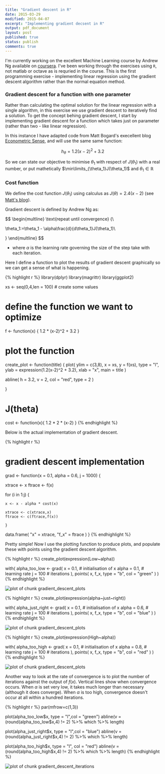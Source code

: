 ```yaml
---
title: "Gradient descent in R"
date: 2015-03-29
modified: 2015-04-07
excerpt: "Implementing gradient decsent in R"
output: pdf_document
layout: post
published: true
status: publish
comments: true
---
```

 

 
 
 
I'm currently working on the excellent Machine Learning course by Andrew Ng available on [coursera](http://www.coursera.org). I've been working through the exercises using `R`, not matlab or octave as is requried in the course. This is the first programming exercise - implementing linear regression using the gradient descent algorithm rather than the normal equation method.
 
### Gradient descent for a function with one parameter
 
Rather than calculating the optimal solution for the linear regression with a single algorithm, in this exercise we use gradient descent to iteratively find a solution. To get the concept behing gradient descent, I start by implementing gradient descent for a function which takes just on parameter (rather than two - like linear regression).
 
In this instance I have adapted code from Matt Bogard's execellent blog [Econometric Sense](http://econometricsense.blogspot.co.uk/2011/11/gradient-descent-in-r.html), and will use the same same function:
 
$$h_{\theta}=1.2(x-2)^2 + 3.2$$
 
So we can state our objective to minimise $\theta_1$ with respect of $J(\theta_1)$ with a real number, or put mathetically $\min\limits_{\theta_1}J(\theta_1)$ and $\theta_1\in\mathbb{R}$
 
### Cost function
 
We define the cost function $J(\theta_1)$ using calculus as $J(\theta)=2.4(x-2)$ (see [Matt's blog](http://econometricsense.blogspot.co.uk/2011/11/gradient-descent-in-r.html)).
 
Gradient descent is defined by Andrew Ng as:
 
$$
\begin{multline}
\text{repeat until convergence} \{\\
 
\theta_1:=\theta_1 - \alpha\frac{d}{d\theta_1}J(\theta_1)\\
 
\}
\end{multline}
$$
 
* where $\alpha$ is the learning rate governing the size of the step take with each iteration.
 
Here I define a function to plot the results of gradient descent graphically so we can get a sense of what is happening.
 
 

{% highlight r %}
library(dplyr)
library(magrittr)
library(ggplot2)
 
 
xs <- seq(0,4,len = 100) # create some values
 
# define the function we want to optimize
 
f <-  function(x) {
  1.2 * (x-2)^2 + 3.2
  }
 
# plot the function 
 
create_plot <- function(title) {
  plot(
    ylim = c(3,8),
    x = xs,
    y = f(xs), 
    type = "l", 
    ylab = expression(1.2(x-2)^2 + 3.2),
    xlab = "x",
    main = title
    )
  
  abline(
    h = 3.2,
    v = 2, 
    col = "red", 
    type = 2
    )
  
}
 
# J(theta)
 
cost <- function(x){
  1.2 * 2 * (x-2)
}
{% endhighlight %}
 
Below is the actual implementation of gradient descent.
 

{% highlight r %}
# gradient descent implementation
 
grad <- function(x = 0.1, alpha = 0.6, j = 1000) {
  
  xtrace <- x
  ftrace <- f(x)
  
  for (i in 1:j) {
    
    x <- x - alpha * cost(x)
    
    xtrace <- c(xtrace,x)
    ftrace <- c(ftrace,f(x))
    
    }
  
  data.frame(
    "x" = xtrace,
    "f_x" = ftrace
    )
  }
{% endhighlight %}
 
Pretty simple! Now I use the plotting function to produce plots, and populate these with points using the gradient descent algorithm.
 
 

{% highlight r %}
create_plot(expression(Low~alpha))
 
with(
  alpha_too_low <- grad(
    x = 0.1, # initialisation of x
    alpha = 0.1, # learning rate
    j = 100 # iterations
    ),
  points(
    x, 
    f_x, 
    type = "b", 
    col = "green"
    )
  )
{% endhighlight %}

![plot of chunk gradient_descent_plots](/figures/gradient_descent_plots-1.png) 

{% highlight r %}
create_plot(expression(alpha~just~right))
 
with(
  alpha_just_right <- grad(
    x = 0.1, # initialisation of x
    alpha = 0.6, # learning rate
    j = 100 # iterations
    ),
  points(
    x, 
    f_x, 
    type = "b", 
    col = "blue"
    )
  )
{% endhighlight %}

![plot of chunk gradient_descent_plots](/figures/gradient_descent_plots-2.png) 

{% highlight r %}
create_plot(expression(High~alpha))
 
with(
  alpha_too_high <- grad(
    x = 0.1, # initialisation of x
    alpha = 0.8, # learning rate
    j = 100 # iterations
    ),
  points(
    x, 
    f_x, 
    type = "b", 
    col = "red"
    )
  )
{% endhighlight %}

![plot of chunk gradient_descent_plots](/figures/gradient_descent_plots-3.png) 
 
Another way to look at the rate of convergence is to plot the number of iterations against the output of $f(x)$. Vertical lines show when convergence occurs. When $\alpha$ is set very low, it takes much longer than necessary (although it does converge). When $\alpha$ is too high, convergence doesn't occur at all within a hundred iterations.
 

{% highlight r %}
par(mfrow=c(1,3))
 
plot(alpha_too_low$x, type = "l",col = "green")
abline(v = (round(alpha_too_low$x,4) != 2) %>% which %>% length)
 
plot(alpha_just_right$x, type = "l",col = "blue")
abline(v = (round(alpha_just_right$x,4) != 2) %>% which %>% length)
 
plot(alpha_too_high$x, type = "l", col = "red")
abline(v = (round(alpha_too_high$x,4) != 2) %>% which %>% length)
{% endhighlight %}

![plot of chunk gradient_descent_iterations](/figures/gradient_descent_iterations-1.png) 
